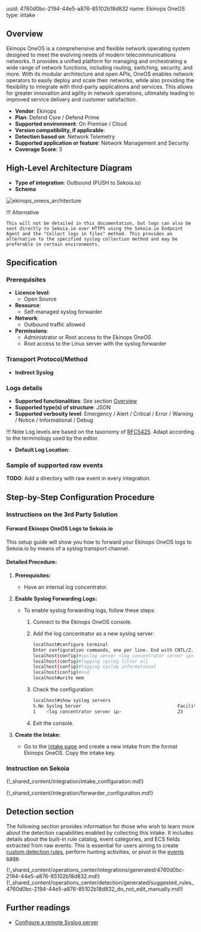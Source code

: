 uuid: 4760d0bc-2194-44e5-a876-85102b18d832
name: Ekinops OneOS
type: intake

## Overview

Ekinops OneOS is a comprehensive and flexible network operating system designed to meet the evolving needs of modern telecommunications networks. It provides a unified platform for managing and orchestrating a wide range of network functions, including routing, switching, security, and more. With its modular architecture and open APIs, OneOS enables network operators to easily deploy and scale their networks, while also providing the flexibility to integrate with third-party applications and services. This allows for greater innovation and agility in network operations, ultimately leading to improved service delivery and customer satisfaction.

- **Vendor**: Ekinops
- **Plan**: Defend Core / Defend Prime
- **Supported environment**: On Premise / Cloud
- **Version compatibility, if applicable**:
- **Detection based on**: Network Telemetry
- **Supported application or feature**: Network Management and Security
- **Coverage Score**: 3

## High-Level Architecture Diagram

- **Type of integration**: Outbound (PUSH to Sekoia.io)
- **Schema**

![ekinops_oneos_architecture](/assets/integration/ekinops_oneos_architecture.png)

!!! Alternative

    This will not be detailed in this documentation, but logs can also be sent directly to Sekoia.io over HTTPS using the Sekoia.io Endpoint Agent and the "Collect logs in files" method. This provides an alternative to the specified syslog collection method and may be preferable in certain environments.

## Specification

### Prerequisites

- **Licence level**:
    - Open Source
- **Resource**:
    - Self-managed syslog forwarder
- **Network**:
    - Outbound traffic allowed
- **Permissions**:
    - Administrator or Root access to the Ekinops OneOS
    - Root access to the Linux server with the syslog forwarder

### Transport Protocol/Method

- **Indirect Syslog**

### Logs details

- **Supported functionalities**: See section [Overview](#overview)
- **Supported type(s) of structure**: JSON
- **Supported verbosity level**: Emergency / Alert / Critical / Error / Warning / Notice / Informational / Debug

!!! Note
    Log levels are based on the taxonomy of [RFC5425](https://datatracker.ietf.org/doc/html/rfc5424). Adapt according to the terminology used by the editor.

- **Default Log Location**:

### Sample of supported raw events

**TODO**: Add a directory with raw event in every integration.

## Step-by-Step Configuration Procedure

### Instructions on the 3rd Party Solution

#### Forward Ekinops OneOS Logs to Sekoia.io

This setup guide will show you how to forward your Ekinops OneOS logs to Sekoia.io by means of a syslog transport channel.

#### Detailed Procedure:

1. **Prerequisites:**
   - Have an internal log concentrator.

2. **Enable Syslog Forwarding Logs:**
   - To enable syslog forwarding logs, follow these steps:
     1. Connect to the Ekinops OneOS console.
     2. Add the log concentrator as a new syslog server:

        ```bash
        localhost#configure terminal
        Enter configuration commands, one per line. End with CNTL/Z.
        localhost(config)#syslog server <log concentrator server ip> 23 tcp <log concentrator port>
        localhost(config)#logging syslog filter all
        localhost(config)#logging syslog informational
        localhost(config)#end
        localhost#write mem
        ```
     3. Check the configuration:

        ```bash
        localhost#show syslog servers
        S.No Syslog Server                                    Facility VrfName                       Protocol  port    Interface                  Bytes-Sent
        1    <log concentrator server ip>                     23      default 
        ```
     4. Exit the console.

3. **Create the Intake:**
   - Go to the [intake page](https://app.sekoia.io/operations/intakes) and create a new intake from the format Ekinops OneOS. Copy the intake key.

### Instruction on Sekoia

{!_shared_content/integration/intake_configuration.md!}

{!_shared_content/integration/forwarder_configuration.md!}

## Detection section

The following section provides information for those who wish to learn more about the detection capabilities enabled by collecting this intake. It includes details about the built-in rule catalog, event categories, and ECS fields extracted from raw events. This is essential for users aiming to create [custom detection rules](/docs/xdr/features/detect/sigma.md), perform hunting activities, or pivot in the [events page](/docs/xdr/features/investigate/events.md).

{!_shared_content/operations_center/integrations/generated/4760d0bc-2194-44e5-a876-85102b18d832.md!}
{!_shared_content/operations_center/detection/generated/suggested_rules_4760d0bc-2194-44e5-a876-85102b18d832_do_not_edit_manually.md!}

## Further readings

- [Configure a remote Syslog server](https://docs.cyberwatch.fr/help/en/administration/remote_syslog_configuration/)